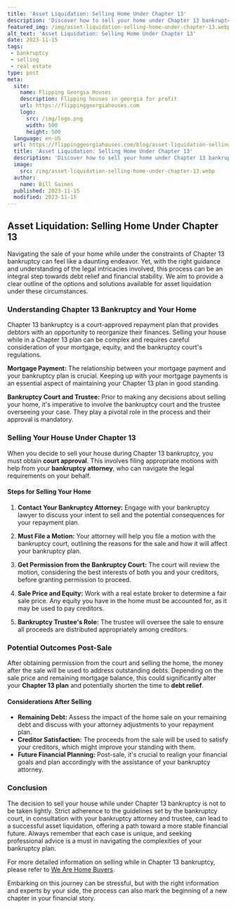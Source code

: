 ```yaml
---
title: 'Asset Liquidation: Selling Home Under Chapter 13'
description: 'Discover how to sell your home under Chapter 13 bankruptcy with asset liquidation. Get expert advice and guidance to navigate the process smoothly.'
featured_img: /img/asset-liquidation-selling-home-under-chapter-13.webp
alt_text: 'Asset Liquidation: Selling Home Under Chapter 13'
date: 2023-11-15
tags:
 - bankruptcy
 - selling
 - real estate
type: post
meta:
  site:
    name: Flipping Georgia Houses
    description: Flipping houses in georgia for profit
    url: https://flippinggeorgiahouses.com
    logo:
      src: /img/logo.png
      width: 500
      height: 500
  language: en-US
  url: https://flippinggeorgiahouses.com/blog/asset-liquidation-selling-home-under-chapter-13
  title: 'Asset Liquidation: Selling Home Under Chapter 13'
  description: 'Discover how to sell your home under Chapter 13 bankruptcy with asset liquidation. Get expert advice and guidance to navigate the process smoothly.'
  image:
    src: /img/asset-liquidation-selling-home-under-chapter-13.webp
  author:
    name: Bill Gaines
  published: 2023-11-15
  modified: 2023-11-15
---
```



## Asset Liquidation: Selling Home Under Chapter 13

Navigating the sale of your home while under the constraints of Chapter 13 bankruptcy can feel like a daunting endeavor. Yet, with the right guidance and understanding of the legal intricacies involved, this process can be an integral step towards debt relief and financial stability. We aim to provide a clear outline of the options and solutions available for asset liquidation under these circumstances.

### Understanding Chapter 13 Bankruptcy and Your Home

Chapter 13 bankruptcy is a court-approved repayment plan that provides debtors with an opportunity to reorganize their finances. Selling your house while in a Chapter 13 plan can be complex and requires careful consideration of your mortgage, equity, and the bankruptcy court's regulations.

**Mortgage Payment:** The relationship between your mortgage payment and your bankruptcy plan is crucial. Keeping up with your mortgage payments is an essential aspect of maintaining your Chapter 13 plan in good standing.

**Bankruptcy Court and Trustee:** Prior to making any decisions about selling your home, it's imperative to involve the bankruptcy court and the trustee overseeing your case. They play a pivotal role in the process and their approval is mandatory.

### Selling Your House Under Chapter 13

When you decide to sell your house during Chapter 13 bankruptcy, you must obtain **court approval**. This involves filing appropriate motions with help from your **bankruptcy attorney**, who can navigate the legal requirements on your behalf.

#### Steps for Selling Your Home

1. **Contact Your Bankruptcy Attorney:** Engage with your bankruptcy lawyer to discuss your intent to sell and the potential consequences for your repayment plan.

2. **Must File a Motion:** Your attorney will help you file a motion with the bankruptcy court, outlining the reasons for the sale and how it will affect your bankruptcy plan.

3. **Get Permission from the Bankruptcy Court:** The court will review the motion, considering the best interests of both you and your creditors, before granting permission to proceed.

4. **Sale Price and Equity:** Work with a real estate broker to determine a fair sale price. Any equity you have in the home must be accounted for, as it may be used to pay creditors.

5. **Bankruptcy Trustee's Role:** The trustee will oversee the sale to ensure all proceeds are distributed appropriately among creditors.

### Potential Outcomes Post-Sale

After obtaining permission from the court and selling the home, the money after the sale will be used to address outstanding debts. Depending on the sale price and remaining mortgage balance, this could significantly alter your **Chapter 13 plan** and potentially shorten the time to **debt relief**.

#### Considerations After Selling
  - **Remaining Debt:** Assess the impact of the home sale on your remaining debt and discuss with your attorney adjustments to your repayment plan.
  - **Creditor Satisfaction:** The proceeds from the sale will be used to satisfy your creditors, which might improve your standing with them.
  - **Future Financial Planning:** Post-sale, it's crucial to realign your financial goals and plan accordingly with the assistance of your bankruptcy attorney.

### Conclusion

The decision to sell your house while under Chapter 13 bankruptcy is not to be taken lightly. Strict adherence to the guidelines set by the bankruptcy court, in consultation with your bankruptcy attorney and trustee, can lead to a successful asset liquidation, offering a path toward a more stable financial future. Always remember that each case is unique, and seeking professional advice is a must in navigating the complexities of your bankruptcy plan.

For more detailed information on selling while in Chapter 13 bankruptcy, please refer to [We Are Home Buyers](https://www.wearehomebuyers.com/blog/selling-while-in-chapter-13-bankruptcy/).

Embarking on this journey can be stressful, but with the right information and experts by your side, the process can also mark the beginning of a new chapter in your financial story.
